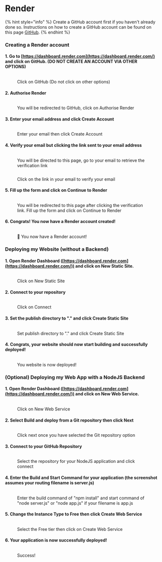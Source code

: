 # Render

{% hint style="info" %}
Create a GitHub account first if you haven't already done so. Instructions on how to create a GitHub account can be found on this page [GitHub](github.md).
{% endhint %}

### Creating a Render account

#### 1. Go to [https://dashboard.render.com](https://dashboard.render.com/) and click on GitHub. (DO NOT CREATE AN ACCOUNT VIA OTHER OPTIONS)

<figure><img src="../../.gitbook/assets/ren-1.avif" alt=""><figcaption><p>Click on GitHub (Do not click on other options)</p></figcaption></figure>

#### 2. Authorise Render

<figure><img src="../../.gitbook/assets/ren-2.avif" alt=""><figcaption><p>You will be redirected to GitHub, click on Authorise Render</p></figcaption></figure>

#### 3. Enter your email address and click Create Account

<figure><img src="../../.gitbook/assets/ren-3.avif" alt=""><figcaption><p>Enter your email then click Create Account</p></figcaption></figure>

#### 4. Verify your email but clicking the link sent to your email address

<figure><img src="../../.gitbook/assets/ren-4.avif" alt=""><figcaption><p>You will be directed to this page, go to your email to retrieve the verification link</p></figcaption></figure>

<figure><img src="../../.gitbook/assets/ren-5.avif" alt=""><figcaption><p>Click on the link in your email to verify your email</p></figcaption></figure>

#### 5. Fill up the form and click on Continue to Render

<figure><img src="../../.gitbook/assets/ren-6.avif" alt=""><figcaption><p>You will be redirected to this page after clicking the verification link. Fill up the form and click on Continue to Render</p></figcaption></figure>

#### 6. Congrats! You now have a Render account created!

<figure><img src="../../.gitbook/assets/ren-7.avif" alt=""><figcaption><p>🎉 You now have a Render account!</p></figcaption></figure>

### Deploying my Website (without a Backend)

#### 1. Open Render Dashboard ([https://dashboard.render.com](https://dashboard.render.com/)) and click on New Static Site.

<figure><img src="../../.gitbook/assets/ren-8.avif" alt=""><figcaption><p>Click on New Static Site</p></figcaption></figure>

#### 2. Connect to your repository



<figure><img src="../../.gitbook/assets/ren-9.avif" alt=""><figcaption><p>Click on Connect</p></figcaption></figure>

#### 3. Set the publish directory to "." and click Create Static Site

<figure><img src="../../.gitbook/assets/ren-10.avif" alt=""><figcaption><p>Set publish directory to "." and click Create Static Site</p></figcaption></figure>



#### 4. Congrats, your website should now start building and successfully deployed!

<figure><img src="../../.gitbook/assets/ren-11.avif" alt=""><figcaption><p>You website is now deployed!</p></figcaption></figure>

### (Optional) Deploying my Web App with a NodeJS Backend

#### 1. Open Render Dashboard ([https://dashboard.render.com](https://dashboard.render.com/)) and click on New Web Service.

<figure><img src="../../.gitbook/assets/ren-12.avif" alt=""><figcaption><p>Click on New Web Service</p></figcaption></figure>

#### 2. Select Build and deploy from a Git repository then click Next

<figure><img src="../../.gitbook/assets/ren-13.avif" alt=""><figcaption><p>Click next once you have selected the Git repository option</p></figcaption></figure>

#### 3. Connect to your GitHub Repository

<figure><img src="../../.gitbook/assets/ren-14.avif" alt=""><figcaption><p>Select the repository for your NodeJS application and click connect</p></figcaption></figure>

#### 4. Enter the Build and Start Command for your application (the screenshot assumes your routing filename is server.js)

<figure><img src="../../.gitbook/assets/ren-15.avif" alt=""><figcaption><p>Enter the build command of "npm install" and start command of "node server.js" or "node app.js" if your filename is app.js</p></figcaption></figure>

#### 5. Change the Instance Type to Free then click Create Web Service

<figure><img src="../../.gitbook/assets/ren-17.avif" alt=""><figcaption><p>Select the Free tier then click on Create Web Service</p></figcaption></figure>

#### 6. Your application is now successfully deployed!

<figure><img src="../../.gitbook/assets/ren-18.avif" alt=""><figcaption><p>Success!</p></figcaption></figure>

